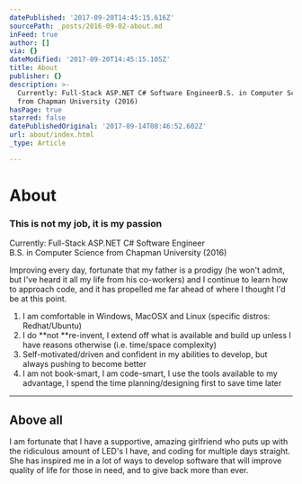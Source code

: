```yaml
---
datePublished: '2017-09-20T14:45:15.616Z'
sourcePath: _posts/2016-09-02-about.md
inFeed: true
author: []
via: {}
dateModified: '2017-09-20T14:45:15.105Z'
title: About
publisher: {}
description: >-
  Currently: Full-Stack ASP.NET C# Software EngineerB.S. in Computer Science
  from Chapman University (2016)
hasPage: true
starred: false
datePublishedOriginal: '2017-09-14T08:46:52.602Z'
url: about/index.html
_type: Article

---
```

# About

### **This is not my job, it is my passion**

Currently: Full-Stack ASP.NET C\# Software Engineer  
B.S. in Computer Science from Chapman University (2016)

Improving every day, fortunate that my father is a prodigy (he won't admit, but I've heard it all my life from his co-workers) and I continue to learn how to approach code, and it has propelled me far ahead of where I thought I'd be at this point.

1. I am comfortable in Windows, MacOSX and Linux (specific distros: Redhat/Ubuntu)
2. I do **not **re-invent, I extend off what is available and build up unless I have reasons otherwise (i.e. time/space complexity)
3. Self-motivated/driven and confident in my abilities to develop, but always pushing to become better
4. I am not book-smart, I am code-smart, I use the tools available to my advantage, I spend the time planning/designing first to save time later

---

## **Above all**

I am fortunate that I have a supportive, amazing girlfriend who puts up with the ridiculous amount of LED's I have, and coding for multiple days straight. She has inspired me in a lot of ways to develop software that will improve quality of life for those in need, and to give back more than ever.
